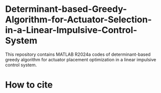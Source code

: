 # Determinant-based-Greedy-Algorithm-for-Actuator-Selection-in-a-Linear-Impulsive-Control-System
This repository contains MATLAB R2024a codes of determinant-based greedy algorithm for actuator placement optimization in a linear impulsive control system.

# How to cite
